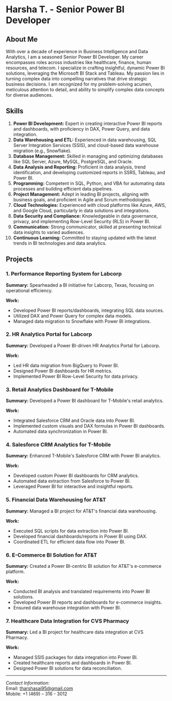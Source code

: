 # Harsha T. - Senior Power BI Developer

## About Me

With over a decade of experience in Business Intelligence and Data Analytics, I am a seasoned Senior Power BI Developer. My career encompasses roles across industries like healthcare, finance, human resources, and telecom. I specialize in crafting insightful, dynamic Power BI solutions, leveraging the Microsoft BI Stack and Tableau. My passion lies in turning complex data into compelling narratives that drive strategic business decisions. I am recognized for my problem-solving acumen, meticulous attention to detail, and ability to simplify complex data concepts for diverse audiences.

## Skills

1. **Power BI Development:** Expert in creating interactive Power BI reports and dashboards, with proficiency in DAX, Power Query, and data integration.
2. **Data Warehousing and ETL:** Experienced in data warehousing, SQL Server Integration Services (SSIS), and cloud-based data warehouse migration (e.g., Snowflake).
3. **Database Management:** Skilled in managing and optimizing databases like SQL Server, Azure, MySQL, PostgreSQL, and Oracle.
4. **Data Analysis and Reporting:** Proficient in data analysis, trend identification, and developing customized reports in SSRS, Tableau, and Power BI.
5. **Programming:** Competent in SQL, Python, and VBA for automating data processes and building efficient data pipelines.
6. **Project Management:** Adept in leading BI projects, aligning with business goals, and proficient in Agile and Scrum methodologies.
7. **Cloud Technologies:** Experienced with cloud platforms like Azure, AWS, and Google Cloud, particularly in data solutions and integrations.
8. **Data Security and Compliance:** Knowledgeable in data governance, privacy, and implementing Row-Level Security (RLS) in Power BI.
9. **Communication:** Strong communicator, skilled at presenting technical data insights to varied audiences.
10. **Continuous Learning:** Committed to staying updated with the latest trends in BI technologies and data analytics.

## Projects

### 1. Performance Reporting System for Labcorp
**Summary:** Spearheaded a BI initiative for Labcorp, Texas, focusing on operational efficiency.

**Work:** 
- Developed Power BI reports/dashboards, integrating SQL data sources.
- Utilized DAX and Power Query for complex data models.
- Managed data migration to Snowflake with Power BI integrations.

### 2. HR Analytics Portal for Labcorp
**Summary:** Developed a Power BI-driven HR Analytics Portal for Labcorp.

**Work:** 
- Led HR data migration from BigQuery to Power BI.
- Designed Power BI dashboards for HR metrics.
- Implemented Power BI Row-Level Security for data privacy.

### 3. Retail Analytics Dashboard for T-Mobile
**Summary:** Developed a Power BI dashboard for T-Mobile's retail analytics.

**Work:** 
- Integrated Salesforce CRM and Oracle data into Power BI.
- Implemented custom visuals and DAX formulas in Power BI dashboards.
- Automated data synchronization in Power BI.

### 4. Salesforce CRM Analytics for T-Mobile
**Summary:** Enhanced T-Mobile's Salesforce CRM with Power BI analytics.

**Work:** 
- Developed custom Power BI dashboards for CRM analytics.
- Automated data extraction from Salesforce to Power BI.
- Leveraged Power BI for interactive and insightful reports.

### 5. Financial Data Warehousing for AT&T
**Summary:** Managed a BI project for AT&T's financial data warehousing.

**Work:** 
- Executed SQL scripts for data extraction into Power BI.
- Developed financial dashboards/reports in Power BI using DAX.
- Coordinated ETL for efficient data flow into Power BI.

### 6. E-Commerce BI Solution for AT&T
**Summary:** Created a Power BI-centric BI solution for AT&T's e-commerce platform.

**Work:** 
- Conducted BI analysis and translated requirements into Power BI solutions.
- Developed Power BI reports and dashboards for e-commerce insights.
- Ensured data warehouse integration with Power BI.

### 7. Healthcare Data Integration for CVS Pharmacy
**Summary:** Led a BI project for healthcare data integration at CVS Pharmacy.

**Work:** 
- Managed SSIS packages for data integration into Power BI.
- Created healthcare reports and dashboards in Power BI.
- Designed Power BI solutions for data reconciliation.

---

*Contact Information:*  
Email: [tharshasai95@gmail.com](mailto:tharshasai95@gmail.com)  
Mobile: +1 (469) – 316 - 3012

